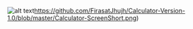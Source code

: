 ![alt text](https://github.com/FirasatJhujh/Calculator-Version-1.0/blob/master/Calculator-ScreenShort.png)https://github.com/FirasatJhujh/Calculator-Version-1.0/blob/master/Calculator-ScreenShort.png)
